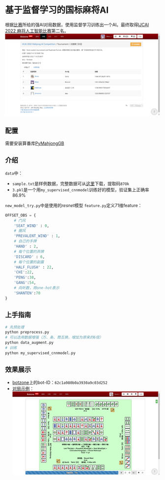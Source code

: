 # 基于监督学习的国标麻将AI

根据[比赛](https://botzone.org.cn/static/gamecontest2022a_cn.html)所给的强AI对局数据，使用监督学习训练出一个AI。最终取得[IJCAI 2022 麻将人工智能比赛](https://botzone.org.cn/static/gamecontest2022a_cn.html)第二名。
![](results.png)

<!-- PROJECT SHIELDS -->
## 配置
需要安装算番库[PyMahjongGB](https://github.com/ailab-pku/PyMahjongGB)

## 介绍
`data`中：
- `sample.txt`是样例数据，完整数据可从[这里](https://disk.pku.edu.cn:443/link/50B0147C4D98B2CF393B3AF1ADF53FBE
)下载，提取码`87Ok` 
- `3.pkl`是一个用`my_supervised_cnnmodel`训练好的模型，验证集上正确率 $86.9\%$


`new_model_try.py`中是使用的$resnet$模型
`feature.py`定义71维feature：
```python
OFFSET_OBS = {
    # 门风
    'SEAT_WIND' : 0,
    # 圈风
    'PREVALENT_WIND' : 1,
    # 自己的手牌
    'HAND' : 2,
    # 每个位置的弃牌
    'DISCARD' : 6,
    # 每个位置的副露
    'HALF_FLUSH' : 22,
    'CHI':22,
    'PENG':38,
    'GANG':54,
    # 向听数，用one-hot表示
    'SHANTEN':70
}
```
## 上手指南
```sh
# 先预处理
python preprocess.py
# 可以选用数据增强（万、条、筒互换，增加为原来的6倍）
python data_augment.py
# 训练
python my_supervised_cnnmodel.py
```
## 效果展示
- [botzone](https://botzone.org.cn/)上的bot-ID：`62c1a980b0a3930a9c03d252`
- [对局示例](https://botzone.org.cn/match/62c1c274b0a3930a9c03ed79)：
![](match_sample.png)








